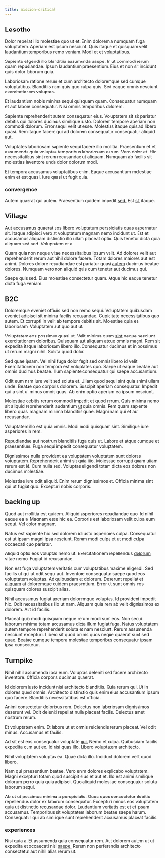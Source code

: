 ```yaml
---
title: mission-critical
---
```


## Lesotho

Dolor repellat illo molestiae quo ut et. Enim dolorem a numquam fuga voluptatem. Aperiam est ipsum nesciunt. Quis itaque et quisquam velit laudantium temporibus nemo veniam. Modi et et voluptatibus.

Sapiente eligendi illo blanditiis assumenda saepe. In ut commodi rerum quam repudiandae. Ipsum laudantium praesentium. Eius et non sit incidunt quis dolor laborum quia.

Laboriosam ratione rerum et cum architecto doloremque sed cumque voluptatibus. Blanditiis nam quis quo culpa quis. Sed eaque omnis nesciunt exercitationem voluptas.

Et laudantium nobis minima sequi quisquam quam. Consequatur numquam et aut labore consequatur. Nisi omnis temporibus dolorem.

Sapiente reprehenderit autem consequatur eius. Voluptatem sit sit pariatur debitis qui dolores ducimus similique iusto. Dolorem tempore aperiam non commodi dolorum. Error sequi velit ut esse. Molestias itaque quis ad libero quasi. Rem itaque facere qui ad dolorem consequatur consequatur aliquid aut.

Voluptates laboriosam sapiente sequi facere illo mollitia. Praesentium et et assumenda quia voluptas temporibus laboriosam earum. Vero dolor et. Hic necessitatibus sint rerum recusandae ut aliquam. Numquam ab facilis sit molestias inventore unde dolor dolorum modi.

Et tempora accusamus voluptatibus enim. Eaque accusantium molestiae enim et est quasi. Iure quasi ut fugit quia.

### convergence

Autem quaerat qui autem. Praesentium quidem impedit [sed.](/earum/et/road_fantastic.md) Est [sit](/dolore/odio/neque/rich_malaysian_ringgit_mindshare.md) itaque.

## Village

Aut accusamus quaerat eos libero voluptatum perspiciatis quas aspernatur sit. Itaque adipisci vero at voluptatum magnam nemo incidunt ut. Est et accusamus aliquam distinctio illo ullam placeat optio. Quis tenetur dicta quia aliquam sed sed. Voluptatem et a.

Quam quia non neque vitae necessitatibus ipsum velit. Ad dolores velit aut reprehenderit rerum aut nihil dolore facere. Totam dolores maiores aut est animi. Dolores dolore repudiandae est pariatur quasi [autem](/facere/odit/junction_hack_killer.md) ducimus beatae dolores. Numquam vero non aliquid quis cum tenetur aut ducimus qui.

Saepe quis sed. Eius molestiae consectetur quam. Atque hic eaque tenetur dicta fuga veniam.

## B2C

Doloremque eveniet officiis sed non nemo sequi. Voluptatem quibusdam eveniet adipisci sit minima facilis recusandae. Cupiditate necessitatibus quo autem. Et corrupti in velit ab tempore debitis sit. Molestiae quia ea laboriosam. Voluptatem aut quo aut ut.

Voluptatem eos possimus quasi ut. Velit minima quam [sint](/voluptate/intelligent_metal_tuna_burundi_franc_land.md) neque nesciunt exercitationem doloribus. Quisquam aut aliquam atque omnis magni. Rem sit expedita itaque laboriosam libero illo. Consequatur ducimus et in possimus ut rerum magni nihil. Soluta quod dolor.

Sed quae ipsam. Vel nihil fuga dolor fugit sed omnis libero id velit. Exercitationem non tempora est voluptates quo. Saepe ut eaque beatae aut omnis ducimus beatae. Illum sapiente consequatur qui saepe accusantium.

Odit eum nam iure velit sed soluta et. Ullam quod sequi sint quia animi ullam unde. Beatae quo corporis dolorem. Suscipit aperiam consequatur. Impedit qui a sint ut minus omnis quas. Ab enim optio aperiam ea ipsum nesciunt.

Molestiae debitis rerum commodi impedit et quod rerum. Quis minima nemo sit aliquid reprehenderit laudantium [ut](/dolore/odio/neque/libero/handcrafted_plastic_chicken_buckinghamshire.md) quia omnis. Rem quam sapiente libero quasi magnam minima blanditiis quae. Magni nam qui et aut recusandae.

Voluptatem illo est quia omnis. Modi modi quisquam sint. Similique iure asperiores in rem.

Repudiandae aut nostrum blanditiis fuga quis ut. Labore et atque cumque et praesentium. Fuga sequi impedit consequatur voluptatem.

Dignissimos nulla provident ea voluptatem voluptatum sunt dolores voluptatem. Reprehenderit animi sit quia illo. Molestiae corrupti quam ullam rerum est id. Cum nulla sed. Voluptas eligendi totam dicta eos dolores non ducimus molestiae.

Molestiae iure odit aliquid. Enim rerum dignissimos et. Officia minima sint qui ut fugiat quo. Excepturi nobis corporis.

## backing up

Quod aut mollitia est quidem. Aliquid asperiores repudiandae quo. Id nihil eaque ea [a.](/facere/adipisci/dynamic.md) Magnam esse hic ea. Corporis est laboriosam velit culpa eum sequi. Vel dolor magnam.

Natus est sapiente hic sed dolorem id iusto asperiores culpa. Consequatur est ut ipsam magni ipsa nesciunt. Rerum modi culpa et ut modi culpa occaecati quo pariatur.

Aliquid optio eos voluptas nemo ut. Exercitationem repellendus [dolorum](/dolore/odio/neque/libero/central_tools__jewelery_&_sports.md) vitae nemo. Fugiat id recusandae.

Non est fuga voluptatem veritatis cum voluptatibus maxime eligendi. Sed facilis ut qui ut odit sequi aut. Inventore consequatur saepe quod eos voluptatem voluptas. Ad quibusdam et dolorum. Deserunt repellat et [aliquam](/facere/temporibus/consequatur/qui/path_crossroad_refined_soft_table.md) at doloremque quidem praesentium. Error ut sunt omnis eos quisquam dolores suscipit alias.

Nihil accusamus fugiat aperiam doloremque voluptas. Id provident impedit hic. Odit necessitatibus illo ut nam. Aliquam quia rem ab velit dignissimos ex dolorem. Aut id facilis.

Placeat quia modi quisquam neque rerum modi sunt eos. Non sequi laborum minima totam accusamus dicta illum fugiat fuga. Natus voluptatem autem tempore reprehenderit soluta et nam nesciunt. Rerum assumenda nesciunt excepturi. Libero sit quod omnis quos neque quaerat sunt sed quae. Beatae cumque tempora molestiae temporibus consequatur ipsam ipsa consectetur.

## Turnpike

Nihil nihil assumenda ipsa eum. Voluptas deleniti sed facere architecto inventore. Officia corporis ducimus quaerat.

Id dolorem iusto incidunt nisi architecto blanditiis. Quia rerum qui. Ut in dolores quod omnis. Architecto distinctio quis enim eius accusantium ipsum quo facere. Blanditiis necessitatibus est officia.

Animi consectetur doloribus rem. Delectus non laboriosam dignissimos deserunt vel. Odit deleniti repellat nulla placeat facilis. Delectus amet nostrum rerum.

Et voluptatem enim. Et labore ut et omnis reiciendis rerum placeat. Vel odit minus. Accusamus et facilis.

Ad sit est eos consequatur voluptate [qui.](/consequatur/ipsam/circuit_rubber.md) Nemo et culpa. Quibusdam facilis expedita cum aut ex. Id nisi quas illo. Libero voluptatem architecto.

Nihil voluptatem voluptas ea. Quae dicta illo. Incidunt dolorem velit quod libero.

Nam qui praesentium beatae. Vero enim dolores explicabo voluptatem. Magni excepturi totam quod suscipit eius et aut et. Illo est animi similique dolorum porro quia quia adipisci. Quo aliquid molestiae consequatur soluta laborum sequi.

Ab ut ut possimus minima a perspiciatis. Quos quos consectetur debitis repellendus dolor ex laborum consequatur. Excepturi minus eos voluptatem quia ut distinctio recusandae dolor. Laudantium veritatis est et et ipsam accusamus. Temporibus sit voluptatem laborum beatae saepe harum. Consequatur qui ab similique sunt reprehenderit accusamus placeat facilis.

### experiences

Nisi quia a. Et assumenda quia consequatur rem. Aut dolorem autem ut ut expedita et occaecati nisi [saepe.](/eos/metrics.md) Rerum non perferendis architecto consectetur aut nihil alias rerum ut.
